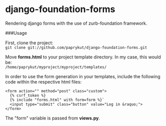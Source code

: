 django-foundation-forms
=======================

Rendering django forms with the use of zurb-foundation framework.

###Usage

First, clone the project:<br>
`git clone git://github.com/paprykut/django-foundation-forms.git`

Move **forms.html** to your project template directory. In my case, this would be:<br>
`/home/paprykut/myproject/myproject/templates/`

In order to use the form generation in your templates, include the following 
code within the respective html files:<br>
```
<form action="" method="post" class="custom">
  {% csrf_token %}
  {% include "forms.html" with form=form %}`
  <input type="submit" class="button" value="Log in &raquo;">
</form>
```

The "form" variable is passed from **views.py**.

